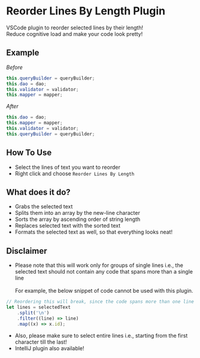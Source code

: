 # Reorder Lines By Length Plugin
VSCode plugin to reorder selected lines by their length! <br/>
Reduce cognitive load and make your code look pretty!

## Example
<i>Before</i>
``` java
this.queryBuilder = queryBuilder;
this.dao = dao;
this.validator = validator;
this.mapper = mapper;
```
<i>After</i>
``` java
this.dao = dao;
this.mapper = mapper;
this.validator = validator;
this.queryBuilder = queryBuilder;
```
## How To Use
* Select the lines of text you want to reorder
* Right click and choose `Reorder Lines By Length`

## What does it do?
* Grabs the selected text
* Splits them into an array by the new-line character
* Sorts the array by ascending order of string length
* Replaces selected text with the sorted text
* Formats the selected text as well, so that everything looks neat!

## Disclaimer
* Please note that this will work only for groups of single lines i.e., 
the selected text should not contain any code that spans more than a single line <br/><br/>
For example, the below snippet of code cannot be used with this plugin.
``` typescript
// Reordering this will break, since the code spans more than one line
let lines = selectedText
    .split('\n')
    .filter((line) => line)
    .map((x) => x.id);
```
* Also, please make sure to select entire lines i.e., starting from the first character till the last!
* IntelliJ plugin also available!
